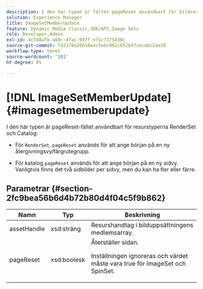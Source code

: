 ```yaml
---
description: I den här typen är fältet pageReset användbart för bildresurstyperna RenderSet och Catalog
solution: Experience Manager
title: ImageSetMemberUpdate
feature: Dynamic Media Classic,SDK/API,Image Sets
role: Developer,Admin
exl-id: 4c598afb-a80c-4fac-997f-ef1c7175430c
source-git-commit: f42378a20b58e4c5ebc961c6526d7cecabc2ae38
workflow-type: tm+mt
source-wordcount: '101'
ht-degree: 0%

---
```


# [!DNL ImageSetMemberUpdate]{#imagesetmemberupdate}

I den här typen är pageReset-fältet användbart för resurstyperna RenderSet och Catalog:

* För `RenderSet`, `pageReset` används för att ange början på en ny återgivningsvy/färgrutegrupp.

* För katalog `pageReset` används för att ange början på en ny sidvy. Vanligtvis finns det två sidbilder per sidvy, men du kan ha fler eller färre.

## Parametrar {#section-2fc9bea56b6d4b72b80d4f04c5f9b862}

<table id="table_04100BB8ABD84EF68B0A7CE3AD946414"> 
 <thead> 
  <tr> 
   <th colname="col1" class="entry"> Namn </th> 
   <th colname="col2" class="entry"> Typ </th> 
   <th colname="col3" class="entry"> Beskrivning </th> 
  </tr> 
 </thead>
 <tbody> 
  <tr> 
   <td colname="col1"> <span class="codeph"> <span class="varname"> assetHandle</span> </span> </td> 
   <td colname="col2"> <span class="codeph"> xsd:sträng</span> </td> 
   <td colname="col3"> Resurshandtag i bilduppsättningens medlemsarray. </td> 
  </tr> 
  <tr> 
   <td colname="col1"> <span class="codeph"> <span class="varname"> pageReset</span> </span> </td> 
   <td colname="col2"> <span class="codeph"> xsd:boolesk</span> </td> 
   <td colname="col3">Återställer sidan. <p>Inställningen ignoreras och värdet måste vara true för <span class="codeph"> ImageSet</span> och <span class="codeph"> SpinSet</span>. </p></td> 
  </tr> 
 </tbody> 
</table>
